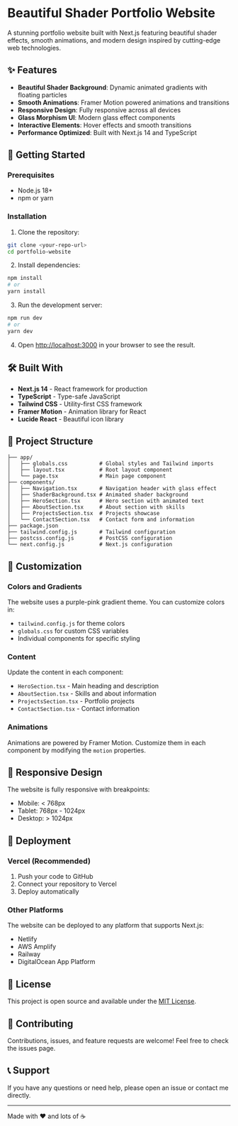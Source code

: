 # Beautiful Shader Portfolio Website

A stunning portfolio website built with Next.js featuring beautiful shader effects, smooth animations, and modern design inspired by cutting-edge web technologies.

## ✨ Features

- **Beautiful Shader Background**: Dynamic animated gradients with floating particles
- **Smooth Animations**: Framer Motion powered animations and transitions
- **Responsive Design**: Fully responsive across all devices
- **Glass Morphism UI**: Modern glass effect components
- **Interactive Elements**: Hover effects and smooth transitions
- **Performance Optimized**: Built with Next.js 14 and TypeScript

## 🚀 Getting Started

### Prerequisites

- Node.js 18+ 
- npm or yarn

### Installation

1. Clone the repository:
```bash
git clone <your-repo-url>
cd portfolio-website
```

2. Install dependencies:
```bash
npm install
# or
yarn install
```

3. Run the development server:
```bash
npm run dev
# or
yarn dev
```

4. Open [http://localhost:3000](http://localhost:3000) in your browser to see the result.

## 🛠️ Built With

- **Next.js 14** - React framework for production
- **TypeScript** - Type-safe JavaScript
- **Tailwind CSS** - Utility-first CSS framework
- **Framer Motion** - Animation library for React
- **Lucide React** - Beautiful icon library

## 📁 Project Structure

```
├── app/
│   ├── globals.css          # Global styles and Tailwind imports
│   ├── layout.tsx           # Root layout component
│   └── page.tsx             # Main page component
├── components/
│   ├── Navigation.tsx       # Navigation header with glass effect
│   ├── ShaderBackground.tsx # Animated shader background
│   ├── HeroSection.tsx      # Hero section with animated text
│   ├── AboutSection.tsx     # About section with skills
│   ├── ProjectsSection.tsx  # Projects showcase
│   └── ContactSection.tsx   # Contact form and information
├── package.json
├── tailwind.config.js       # Tailwind configuration
├── postcss.config.js        # PostCSS configuration
└── next.config.js           # Next.js configuration
```

## 🎨 Customization

### Colors and Gradients
The website uses a purple-pink gradient theme. You can customize colors in:
- `tailwind.config.js` for theme colors
- `globals.css` for custom CSS variables
- Individual components for specific styling

### Content
Update the content in each component:
- `HeroSection.tsx` - Main heading and description
- `AboutSection.tsx` - Skills and about information
- `ProjectsSection.tsx` - Portfolio projects
- `ContactSection.tsx` - Contact information

### Animations
Animations are powered by Framer Motion. Customize them in each component by modifying the `motion` properties.

## 📱 Responsive Design

The website is fully responsive with breakpoints:
- Mobile: < 768px
- Tablet: 768px - 1024px
- Desktop: > 1024px

## 🚀 Deployment

### Vercel (Recommended)
1. Push your code to GitHub
2. Connect your repository to Vercel
3. Deploy automatically

### Other Platforms
The website can be deployed to any platform that supports Next.js:
- Netlify
- AWS Amplify
- Railway
- DigitalOcean App Platform

## 📄 License

This project is open source and available under the [MIT License](LICENSE).

## 🤝 Contributing

Contributions, issues, and feature requests are welcome! Feel free to check the issues page.

## 📞 Support

If you have any questions or need help, please open an issue or contact me directly.

---

Made with ❤️ and lots of ☕
